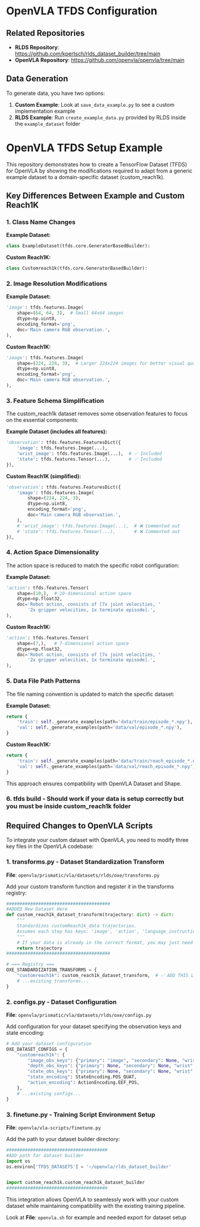 # OpenVLA TFDS Configuration

## Related Repositories

- **RLDS Repository**: https://github.com/kpertsch/rlds_dataset_builder/tree/main
- **OpenVLA Repository**: https://github.com/openvla/openvla/tree/main

## Data Generation

To generate data, you have two options:

1. **Custom Example**: Look at `save_data_example.py` to see a custom implementation example
2. **RLDS Example**: Run `create_example_data.py` provided by RLDS inside the `example_dataset` folder


# OpenVLA TFDS Setup Example

This repository demonstrates how to create a TensorFlow Dataset (TFDS) for OpenVLA by showing the modifications required to adapt from a generic example dataset to a domain-specific dataset (custom_reach1k).

## Key Differences Between Example and Custom Reach1K

### 1. **Class Name Changes**

**Example Dataset:**
```python
class ExampleDataset(tfds.core.GeneratorBasedBuilder):
```

**Custom Reach1K:**
```python
class Customreach1k(tfds.core.GeneratorBasedBuilder):
```

### 2. **Image Resolution Modifications**

**Example Dataset:**
```python
'image': tfds.features.Image(
    shape=(64, 64, 3),  # Small 64x64 images
    dtype=np.uint8,
    encoding_format='png',
    doc='Main camera RGB observation.',
),
```

**Custom Reach1K:**
```python
'image': tfds.features.Image(
    shape=(224, 224, 3),  # Larger 224x224 images for better visual quality (openvla expected size)
    dtype=np.uint8,
    encoding_format='png',
    doc='Main camera RGB observation.',
),
```

### 3. **Feature Schema Simplification**

The custom_reach1k dataset removes some observation features to focus on the essential components:

**Example Dataset (includes all features):**
```python
'observation': tfds.features.FeaturesDict({
    'image': tfds.features.Image(...),
    'wrist_image': tfds.features.Image(...),  # ✅ Included
    'state': tfds.features.Tensor(...),       # ✅ Included
}),
```

**Custom Reach1K (simplified):**
```python
'observation': tfds.features.FeaturesDict({
    'image': tfds.features.Image(
        shape=(224, 224, 3),
        dtype=np.uint8,
        encoding_format='png',
        doc='Main camera RGB observation.',
    ),
    # 'wrist_image': tfds.features.Image(...),  # ❌ Commented out
    # 'state': tfds.features.Tensor(...),       # ❌ Commented out
}),
```

### 4. **Action Space Dimensionality**

The action space is reduced to match the specific robot configuration:

**Example Dataset:**
```python
'action': tfds.features.Tensor(
    shape=(10,),  # 10-dimensional action space
    dtype=np.float32,
    doc='Robot action, consists of [7x joint velocities, '
        '2x gripper velocities, 1x terminate episode].',
),
```

**Custom Reach1K:**
```python
'action': tfds.features.Tensor(
    shape=(7,),   # 7-dimensional action space
    dtype=np.float32,
    doc='Robot action, consists of [7x joint velocities, '
        '2x gripper velocities, 1x terminate episode].',
),
```

### 5. **Data File Path Patterns**

The file naming convention is updated to match the specific dataset:

**Example Dataset:**
```python
return {
    'train': self._generate_examples(path='data/train/episode_*.npy'),
    'val': self._generate_examples(path='data/val/episode_*.npy'),
}
```

**Custom Reach1K:**
```python
return {
    'train': self._generate_examples(path='data/train/reach_episode_*.npy'),  # 'reach_' prefix
    'val': self._generate_examples(path='data/val/reach_episode_*.npy'),      # 'reach_' prefix
}
```


This approach ensures compatibility with OpenVLA Dataset and Shape.
### 6. **tfds build** - Should work if your data is setup correctly but you must be inside custom_reach1k folder




## Required Changes to OpenVLA Scripts

To integrate your custom dataset with OpenVLA, you need to modify three key files in the OpenVLA codebase:

### 1. **transforms.py** - Dataset Standardization Transform

**File**: `openvla/prismatic/vla/datasets/rlds/oxe/transforms.py`

Add your custom transform function and register it in the transforms registry:

```python
#######################################
#ADDED New Dataset Here
def custom_reach1k_dataset_transform(trajectory: dict) -> dict:
    """
    Standardizes customReach1k_data trajectories.
    Assumes each step has keys: 'image', 'action', 'language_instruction'.
    """
    # If your data is already in the correct format, you may just need to pass it through:
    return trajectory
#######################################

# === Registry ===
OXE_STANDARDIZATION_TRANSFORMS = {
    "customreach1k": custom_reach1k_dataset_transform,  # ✅ ADD THIS LINE
    # ...existing transforms...
}
```


### 2. **configs.py** - Dataset Configuration

**File**: `openvla/prismatic/vla/datasets/rlds/oxe/configs.py`

Add configuration for your dataset specifying the observation keys and state encoding:

```python
# Add your dataset configuration
OXE_DATASET_CONFIGS = {
    "customreach1k": {
        "image_obs_keys": {"primary": "image", "secondary": None, "wrist": None},
        "depth_obs_keys": {"primary": None, "secondary": None, "wrist": None},
        "state_obs_keys": {"primary": None, "secondary": None, "wrist": None},
        "state_encoding": StateEncoding.POS_QUAT,  
        "action_encoding": ActionEncoding.EEF_POS,  
    },
    # ...existing configs...
}
```


### 3. **finetune.py** - Training Script Environment Setup

**File**: `openvla/vla-scripts/finetune.py`

Add the path to your dataset builder directory:

```python
######################################
#ADD path for dataset builder
import os
os.environ['TFDS_DATASETS'] = '~/openvla/rlds_dataset_builder'


import custom_reach1k.custom_reach1k_dataset_builder
######################################
```


This integration allows OpenVLA to seamlessly work with your custom dataset while maintaining compatibility with the existing training pipeline.

Look at **File**: `openvla.sh` for example and needed export for dataset setup